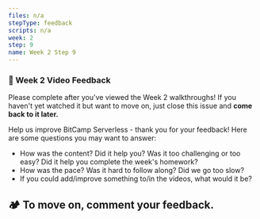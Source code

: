 ```yaml
---
files: n/a
stepType: feedback
scripts: n/a
week: 2
step: 9
name: Week 2 Step 9
---
```


### 📝 Week 2 Video Feedback

Please complete after you've viewed the Week 2 walkthroughs! If you haven't yet watched it but want to move on, just close this issue and **come back to it later.**

Help us improve BitCamp Serverless - thank you for your feedback! Here are some questions you may want to answer:
- How was the content? Did it help you? Was it too challenging or too easy? Did it help you complete the week's homework?
- How was the pace? Was it hard to follow along? Did we go too slow?
- If you could add/improve something to/in the videos, what would it be?

## **:camping: To move on, comment your feedback.**